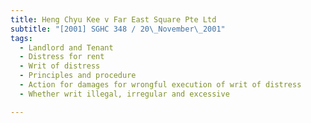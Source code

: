 ```yaml
---
title: Heng Chyu Kee v Far East Square Pte Ltd 
subtitle: "[2001] SGHC 348 / 20\_November\_2001"
tags:
  - Landlord and Tenant
  - Distress for rent
  - Writ of distress
  - Principles and procedure
  - Action for damages for wrongful execution of writ of distress
  - Whether writ illegal, irregular and excessive

---
```


